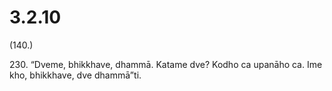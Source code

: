 # 3.2.10

(140.)

230\. “Dveme, bhikkhave, dhammā. Katame dve? Kodho ca upanāho ca. Ime kho, bhikkhave, dve dhammā”ti.
